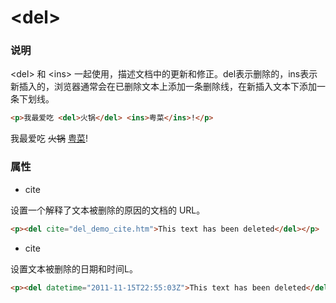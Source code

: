 # &lt;del&gt;

### 说明
&lt;del&gt; 和 &lt;ins&gt; 一起使用，描述文档中的更新和修正。del表示删除的，ins表示新插入的，浏览器通常会在已删除文本上添加一条删除线，在新插入文本下添加一条下划线。

```html
<p>我最爱吃 <del>火锅</del> <ins>粤菜</ins>!</p>
```
<p>我最爱吃 <del>火锅</del> <ins>粤菜</ins>!</p>

### 属性
- cite

设置一个解释了文本被删除的原因的文档的 URL。
```html
<p><del cite="del_demo_cite.htm">This text has been deleted</del></p>
```

- cite

设置文本被删除的日期和时间L。
```html
<p><del datetime="2011-11-15T22:55:03Z">This text has been deleted</del></p>
```
